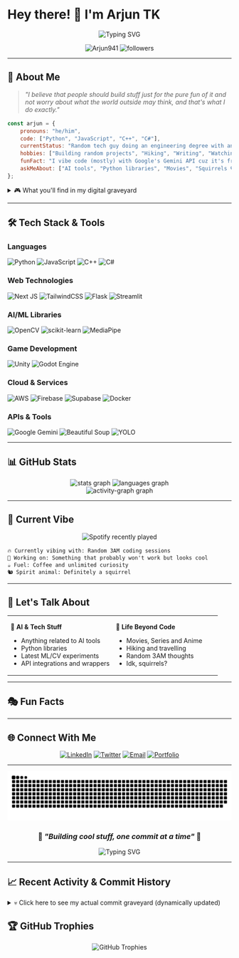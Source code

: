 # Hey there! 👋 I'm Arjun TK

<div align="center">
  <img src="https://readme-typing-svg.demolab.com?font=Fira+Code&pause=1000&color=36BCF7&center=true&vCenter=true&width=435&lines=Interfering+with+canon+events+%F0%9F%8C%80;Building+cool+stuff+%F0%9F%9A%80;Planning+for+the+next+hike/trip+(prolly)+%F0%9F%8F%94%EF%B8%8F;Annoying+people+on+linkedin+%F0%9F%92%BC;Engineering+(not+really)+%F0%9F%8E%93" alt="Typing SVG" />
</div>

<p align="center">
  <img src="https://komarev.com/ghpvc/?username=Arjun941&label=Profile%20views&color=0e75b6&style=flat" alt="Arjun941" />
  <img src="https://img.shields.io/github/followers/Arjun941?label=Followers&style=social" alt="followers" />
</p>

---

## 🎯 About Me

> *"I believe that people should build stuff just for the pure fun of it and not worry about what the world outside may think, and that's what I do exactly."*

```javascript
const arjun = {
    pronouns: "he/him",
    code: ["Python", "JavaScript", "C++", "C#"],
    currentStatus: "Random tech guy doing an engineering degree with an unlimited reserve of curiosity",
    hobbies: ["Building random projects", "Hiking", "Writing", "Watching anime"],
    funFact: "I vibe code (mostly) with Google's Gemini API cuz it's free and I've got a little too much extra time ✨",
    askMeAbout: ["AI tools", "Python libraries", "Movies", "Squirrels 🐿️", "Random 3AM thoughts"]
};
```

<details>
<summary>🎮 What you'll find in my digital graveyard</summary>

- 🎲 **Unfinished game projects** made using Unity or Godot
- 🤖 **An awful amount of dumb wrappers** I vibe coded (mostly) with Google's Gemini API cuz it's free and I've got a little too much extra time, random 3AM thoughts and a free will
- 🐍 **Some Python scripts** I used to train ML and CV models or dumb experiments that don't even work
- 💀 **A graveyard of shitty code** I don't even remember why I have here

</details>

---

## 🛠️ Tech Stack & Tools

### Languages
![Python](https://img.shields.io/badge/python-3670A0?style=for-the-badge&logo=python&logoColor=ffdd54)
![JavaScript](https://img.shields.io/badge/javascript-%23323330.svg?style=for-the-badge&logo=javascript&logoColor=%23F7DF1E)
![C++](https://img.shields.io/badge/c++-%2300599C.svg?style=for-the-badge&logo=c%2B%2B&logoColor=white)
![C#](https://img.shields.io/badge/c%23-%23239120.svg?style=for-the-badge&logo=c-sharp&logoColor=white)

### Web Technologies
![Next JS](https://img.shields.io/badge/Next-black?style=for-the-badge&logo=next.js&logoColor=white)
![TailwindCSS](https://img.shields.io/badge/tailwindcss-%2338B2AC.svg?style=for-the-badge&logo=tailwind-css&logoColor=white)
![Flask](https://img.shields.io/badge/flask-%23000.svg?style=for-the-badge&logo=flask&logoColor=white)
![Streamlit](https://img.shields.io/badge/Streamlit-%23FE4B4B.svg?style=for-the-badge&logo=streamlit&logoColor=white)

### AI/ML Libraries
![OpenCV](https://img.shields.io/badge/opencv-%23white.svg?style=for-the-badge&logo=opencv&logoColor=white)
![scikit-learn](https://img.shields.io/badge/scikit--learn-%23F7931E.svg?style=for-the-badge&logo=scikit-learn&logoColor=white)
![MediaPipe](https://img.shields.io/badge/MediaPipe-0097A7?style=for-the-badge&logo=mediapipe&logoColor=white)

### Game Development
![Unity](https://img.shields.io/badge/unity-%23000000.svg?style=for-the-badge&logo=unity&logoColor=white)
![Godot Engine](https://img.shields.io/badge/GODOT-%23FFFFFF.svg?style=for-the-badge&logo=godot-engine)

### Cloud & Services
![AWS](https://img.shields.io/badge/AWS-%23FF9900.svg?style=for-the-badge&logo=amazon-aws&logoColor=white)
![Firebase](https://img.shields.io/badge/firebase-%23039BE5.svg?style=for-the-badge&logo=firebase)
![Supabase](https://img.shields.io/badge/Supabase-3ECF8E?style=for-the-badge&logo=supabase&logoColor=white)
![Docker](https://img.shields.io/badge/docker-%230db7ed.svg?style=for-the-badge&logo=docker&logoColor=white)

### APIs & Tools
![Google Gemini](https://img.shields.io/badge/Google%20Gemini-886FBF?style=for-the-badge&logo=googlebard&logoColor=fff)
![Beautiful Soup](https://img.shields.io/badge/Beautiful%20Soup-59666C?style=for-the-badge&logo=python&logoColor=white)
![YOLO](https://img.shields.io/badge/YOLO-00FFFF?style=for-the-badge&logo=yolo&logoColor=black)

---

## 📊 GitHub Stats

<div align="center">
  <img src="https://github-readme-stats.vercel.app/api?username=Arjun941&hide_title=false&hide_rank=false&show_icons=true&include_all_commits=true&count_private=true&disable_animations=false&theme=tokyonight&locale=en&hide_border=false" height="150" alt="stats graph" />
  <img src="https://github-readme-stats.vercel.app/api/top-langs?username=Arjun941&locale=en&hide_title=false&layout=compact&card_width=320&langs_count=6&theme=tokyonight&hide_border=false" height="150" alt="languages graph" />
</div>

<div align="center">
  <img src="https://github-readme-activity-graph.vercel.app/graph?username=Arjun941&radius=16&theme=tokyo-night&area=true&order=5" height="300" alt="activity-graph graph" />
</div>

---

## 🎨 Current Vibe

<div align="center">
  <img src="https://spotify-recently-played-readme.vercel.app/api?user=31quhnmiqklr7w3qbrzh7c3ual3e&count=1" alt="Spotify recently played" />
</div>

```
🔥 Currently vibing with: Random 3AM coding sessions
🎯 Working on: Something that probably won't work but looks cool
☕ Fuel: Coffee and unlimited curiosity
🐿️ Spirit animal: Definitely a squirrel
```

---

## 💬 Let's Talk About

<table>
<tr>
<td width="50%">

**🤖 AI & Tech Stuff**
- Anything related to AI tools
- Python libraries
- Latest ML/CV experiments  
- API integrations and wrappers

</td>
<td width="50%">

**🌟 Life Beyond Code**
- Movies, Series and Anime
- Hiking and travelling
- Random 3AM thoughts
- Idk, squirrels?

</td>
</tr>
</table>

---

## 🎭 Fun Facts


---

## 🌐 Connect With Me

<div align="center">
  
[![LinkedIn](https://img.shields.io/badge/LinkedIn-%230077B5.svg?style=for-the-badge&logo=linkedin&logoColor=white)](https://linkedin.com/in/your-profile)
[![Twitter](https://img.shields.io/badge/Twitter-%231DA1F2.svg?style=for-the-badge&logo=Twitter&logoColor=white)](https://twitter.com/your-handle)
[![Email](https://img.shields.io/badge/Email-D14836?style=for-the-badge&logo=gmail&logoColor=white)](mailto:your-email@example.com)
[![Portfolio](https://img.shields.io/badge/Portfolio-%23000000.svg?style=for-the-badge&logo=firefox&logoColor=#FF7139)](https://your-portfolio.com)

</div>

---

<div align="center">
  <img src="https://raw.githubusercontent.com/platane/snk/output/github-contribution-grid-snake-dark.svg" alt="Snake animation" />
</div>

<div align="center">
  
### 🎯 *"Building cool stuff, one commit at a time"* 🚀

<img src="https://readme-typing-svg.demolab.com?font=Fira+Code&pause=1000&color=36BCF7&center=true&vCenter=true&width=435&lines=Thanks+for+visiting!+%F0%9F%98%84;Star+my+repos+if+you+find+them+cool!+%E2%AD%90;Let's+build+something+awesome+together!+%F0%9F%A4%9D" alt="Typing SVG" />

</div>

---

## 📈 Recent Activity & Commit History

<details>
<summary>💀 Click here to see my actual commit graveyard (dynamically updated)</summary>

### Recent Commits Across All Repos
<img src="https://github-readme-streak-stats.herokuapp.com/?user=Arjun941&theme=tokyonight&hide_border=false" alt="GitHub Streak" />

### Latest Commits
![GitHub Activity](https://github-readme-activity-graph.vercel.app/graph?username=Arjun941&bg_color=1a1b27&color=38bdae&line=70a5fd&point=bf91f3&area=true&hide_border=true)

### Commit Frequency Heatmap
![GitHub Metrics](https://metrics.lecoq.io/Arjun941?template=classic&config.timezone=Asia%2FKolkata&config.animated=true&base.header=0&base.activity=0&base.community=0&base.repositories=0&base.metadata=0&habits=1&habits.from=200&habits.days=14&habits.facts=true&habits.charts=true&config.timezone=Asia%2FKolkata)

### Most Active Times
<img src="https://github-profile-summary-cards.vercel.app/api/cards/productive-time?username=Arjun941&theme=tokyonight" alt="Productive Time" />

### Repository Commit Timeline
<img src="https://github-profile-summary-cards.vercel.app/api/cards/profile-details?username=Arjun941&theme=tokyonight" alt="Profile Details" />

</details>

## 🏆 GitHub Trophies

<div align="center">
  <img src="https://github-profile-trophy.vercel.app/?username=Arjun941&theme=tokyonight&no-frame=false&no-bg=false&margin-w=4&row=2&column=4" alt="GitHub Trophies" />
</div>

<!-- 
📝 Note: Remember to replace placeholder links and usernames with your actual ones!
🎨 Feel free to customize colors, add more sections, or remove anything you don't like.
🚀 Pro tip: Pin this repository to make it your profile README!
-->
